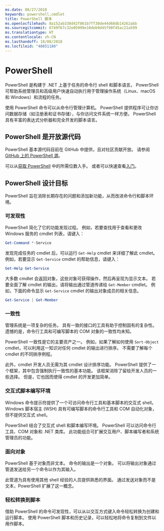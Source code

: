 ```yaml
---
ms.date: 08/27/2018
keywords: powershell,cmdlet
title: PowerShell 脚本
ms.openlocfilehash: 8a152ab338d42f861b7ff38de44d68db14262abb
ms.sourcegitcommit: 6749f67c32e05999e10deb9d45f90f45ac21a599
ms.translationtype: HT
ms.contentlocale: zh-CN
ms.lasthandoff: 10/08/2018
ms.locfileid: "48851180"
---
```

# <a name="powershell"></a>PowerShell

PowerShell 是构建于 .NET 上基于任务的命令行 shell 和脚本语言。
PowerShell 可帮助系统管理员和高级用户快速自动执行用于管理操作系统（Linux、macOS 和 Windows）和流程的任务。

使用 PowerShell 命令可以从命令行管理计算机。 PowerShell 提供程序可让你访问数据存储（如注册表和证书存储），与你访问文件系统一样方便。 PowerShell 具有丰富的表达式分析器和完全开发的脚本语言。

## <a name="powershell-is-open-source"></a>PowerShell 是开放源代码

PowerShell 基本源代码目前在 GitHub 中提供，且对社区贡献开放。
请参阅 [GitHub 上的 PowerShell 源](https://github.com/powershell/powershell)。

可以从[获取 PowerShell](https://github.com/PowerShell/PowerShell#get-powershell) 中的所需位数入手。
或者可以快速查看[入门](https://github.com/PowerShell/PowerShell/blob/master/docs/learning-powershell)。

## <a name="powershell-design-goals"></a>PowerShell 设计目标

PowerShell 旨在消除长期存在的问题和添加新功能，从而改进命令行和脚本环境。

### <a name="discoverability"></a>可发现性

PowerShell 简化了它的功能发现过程。 例如，若要查找用于查看和更改 Windows 服务的 cmdlet 列表，请键入：

```powershell
Get-Command *-Service
```

发现完成任务的 cmdlet 后，可以运行 `Get-Help` cmdlet 来详细了解此 cmdlet。 例如，若要显示 `Get-Service` cmdlet 的帮助信息，请键入：

```powershell
Get-Help Get-Service
```

大多数 cmdlet 会返回对象，这些对象可获得操作，然后再呈现为显示文本。 若要全面了解 cmdlet 的输出，请将输出通过管道传递给 `Get-Member` cmdlet。 例如，下面的命令显示 `Get-Service` cmdlet 的输出对象成员的相关信息。

```powershell
Get-Service | Get-Member
```

### <a name="consistency"></a>一致性

管理系统是一项复杂的任务。 具有一致的接口的工具有助于控制固有的复杂性。 遗憾的是，命令行工具和可编写脚本的 COM 对象的一致性均未知。

PowerShell 一致性是它的主要资产之一。 例如，如果了解如何使用 `Sort-Object` cmdlet，可以利用这一知识对任何 cmdlet 的输出进行排序。 不需要了解每个 cmdlet 的不同排序例程。

此外，cmdlet 开发人员无需为其 cmdlet 设计排序功能。 PowerShell 提供了一个框架，其中包含强制执行一致性的基本功能。 该框架消除了留给开发人员的一些选择。 但是，它也因而使得 cmdlet 的开发更加简单。

### <a name="interactive-and-scripting-environments"></a>交互式脚本编写环境

Windows 命令提示符提供了一个可访问命令行工具和基本脚本的交互式 shell。 Windows 脚本宿主 (WSH) 具有可编写脚本的命令行工具和 COM 自动化对象，但不提供交互式 shell。

PowerShell 结合了交互式 shell 和脚本编写环境。 PowerShell 可以访问命令行工具、COM 对象和 .NET 类库。 此功能组合可扩展交互用户、脚本编写者和系统管理员的功能。

### <a name="object-orientation"></a>面向对象

PowerShell 基于对象而非文本。 命令的输出是一个对象。 可以将输出对象通过管道发送给另一个命令以作为其输入。

此管道为具有使用其他 shell 经验的人员提供熟悉的界面。 通过发送对象而不是文本，PowerShell 扩展了这一概念。

### <a name="easy-transition-to-scripting"></a>轻松转换到脚本

借助 PowerShell 的命令可发现性，可以从以交互方式键入命令轻松转换为创建和运行脚本。 使用 PowerShell 脚本和历史记录，可以轻松地将命令复制到文件以用作脚本。
